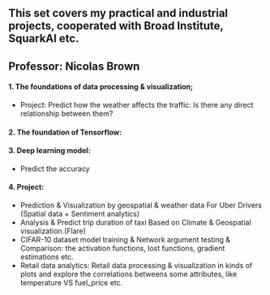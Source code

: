 ## This set covers my practical and industrial projects, cooperated with Broad Institute, SquarkAI etc.
## Professor: Nicolas Brown

#### 1. The foundations of data processing & visualization;  
* Project: Predict how the weather affects the traffic: Is there any direct relationship between them?  
#### 2. The foundation of Tensorflow:  
#### 3. Deep learning model:  
* Predict the accuracy  
#### 4. Project:  
* Prediction & Visualization by geospatial & weather data For Uber Drivers (Spatial data + Sentiment analytics)  
* Analysis & Predict trip duration of taxi Based on Climate & Geospatial visualization.(Flare)
* CIFAR-10 dataset model training & Network argument testing & Comparison:  the activation functions, lost functions, gradient estimations etc.
* Retail data analytics:  Retail data processing & visualization in kinds of plots and explore the correlations betweens some attributes, like temperature VS fuel_price etc.




